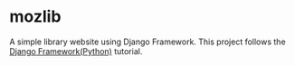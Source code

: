 # mozlib
A simple library website using Django Framework.
This project follows the [Django Framework(Python)](https://developer.mozilla.org/en-US/docs/Learn/Server-side/Django) tutorial. 
